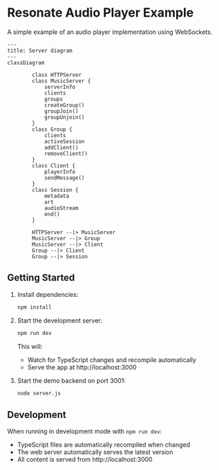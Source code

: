 # Resonate Audio Player Example

A simple example of an audio player implementation using WebSockets.

```mermaid
---
title: Server diagram
---
classDiagram

        class HTTPServer 
        class MusicServer {
            serverInfo
            clients
            groups
            createGroup()
            groupJoin()
            groupUnjoin()
        }
        class Group {
            clients
            activeSession
            addClient()
            removeClient()
        }
        class Client {
            playerInfo
            sendMessage()
        }
        class Session {
            metadata
            art
            audioStream
            end()
        }

        HTTPServer --|> MusicServer
        MusicServer --|> Group
        MusicServer --|> Client
        Group --|> Client
        Group --|> Session
```

## Getting Started

1. Install dependencies:
   ```bash
   npm install
   ```

2. Start the development server:
   ```bash
   npm run dev
   ```
   This will:
   - Watch for TypeScript changes and recompile automatically
   - Serve the app at http://localhost:3000

3. Start the demo backend on port 3001:
   ```bash
   node server.js
   ```

## Development

When running in development mode with `npm run dev`:
- TypeScript files are automatically recompiled when changed
- The web server automatically serves the latest version
- All content is served from http://localhost:3000
